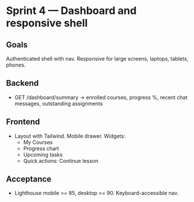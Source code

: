 # Sprint 4 — Dashboard and responsive shell

## Goals
Authenticated shell with nav. Responsive for large screens, laptops, tablets, phones.

## Backend
- GET /dashboard/summary -> enrolled courses, progress %, recent chat messages, outstanding assignments

## Frontend
- Layout with Tailwind. Mobile drawer. Widgets:
  - My Courses
  - Progress chart
  - Upcoming tasks
  - Quick actions: Continue lesson

## Acceptance
- Lighthouse mobile >= 85, desktop >= 90. Keyboard-accessible nav.
